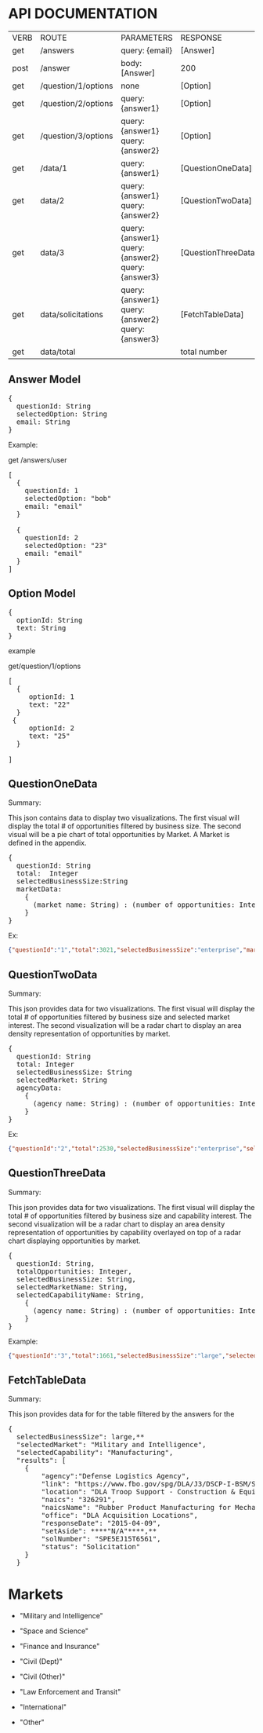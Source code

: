 # API DOCUMENTATION

<table>
  <tr>
    <td>VERB</td>
    <td>ROUTE</td>
    <td>PARAMETERS</td>
    <td>RESPONSE</td>
    <td>Example</td>
  </tr>
  <tr>
    <td>get</td>
    <td>/answers</td>
    <td>query: {email}</td>
    <td>[Answer]</td>
    <td>localhost:9292/answers?email="hello”</td>
  </tr>
  <tr>
    <td>post</td>
    <td>/answer</td>
    <td>body:[Answer]</td>
    <td>200</td>
    <td>localhost:9292/answer</td>
  </tr>
  <tr>
    <td>get</td>
    <td>/question/1/options</td>
    <td>none</td>
    <td>[Option]</td>
    <td>localhost:9292/question/1/options</td>
  </tr>
  <tr>
    <td>get</td>
    <td>/question/2/options</td>
    <td>query: {answer1}</td>
    <td>[Option]</td>
    <td>localhost:9292/question/2/options?answer1=Large</td>
  </tr>
  <tr>
    <td>get</td>
    <td>/question/3/options</td>
    <td>query: {answer1}
query: {answer2}</td>
    <td>[Option]</td>
    <td>localhost:9292/question/3/options?answer1=Large&answer2=Space%20and%20Science</td>
  </tr>
  <tr>
    <td>get</td>
    <td>/data/1</td>
    <td>query: {answer1}
</td>
    <td>[QuestionOneData]</td>
    <td>localhost:9292/data/1?answer1=Large</td>
  </tr>
  <tr>
    <td>get</td>
    <td>data/2</td>
    <td>query: {answer1}
query: {answer2}</td>
    <td>[QuestionTwoData]</td>
    <td>localhost:9292/data/2?answer1=Large&answer2=Military and Intelligence%20</td>
  </tr>
  <tr>
    <td>get</td>
    <td>data/3</td>
    <td>query: {answer1}
query: {answer2}
query: {answer3}</td>
    <td>[QuestionThreeData]</td>
    <td>localhst:9292/data/3?answer1=large&answer2=Military and Intelligence&answer3=Manufacturing</td>
  </tr>
  <tr>
    <td>get</td>
    <td>data/solicitations</td>
    <td>query: {answer1}
query: {answer2}
query: {answer3}</td>
    <td>[FetchTableData]</td>
    <td>localhost:9292/data/fetch?answer1=large&answer2=Military and Intelligence&answer3=Manufacturing</td>
  </tr>
  <tr>
    <td>get</td>
    <td>data/total</td>
    <td></td>
    <td>total number</td>
    <td>localhost:9292/data/total</td>
  </tr>
</table>

## Answer Model

<pre>
{
  questionId: String
  selectedOption: String
  email: String
}
</pre>

Example:

get /answers/user

<pre>
[
  {
    questionId: 1
    selectedOption: "bob"
    email: "email"   
  }

  {
    questionId: 2
    selectedOption: "23"
    email: "email"
  }
]
</pre>

## Option Model

<pre>
{
  optionId: String
  text: String
}
</pre>

example

get/question/1/options

<pre>
[
  {
     optionId: 1
     text: "22"
  }
 {
     optionId: 2
     text: "25"
  }

]
</pre>

## QuestionOneData

Summary:

This json contains data to display two visualizations. The first visual will display the total # of opportunities filtered by business size. The second visual will be a pie chart of total opportunities by Market. A Market is defined in the appendix.

<pre>
{
  questionId: String
  total:  Integer
  selectedBusinessSize:String
  marketData:
    {
      (market name: String) : (number of opportunities: Integer)
    }
}
</pre>

Ex:

```json
{"questionId":"1","total":3021,"selectedBusinessSize":"enterprise","marketData":{"Military and Intelligence ":2530,"Space and Science":34,"Finance and Insurance":25,"Civil (Dept)":230,"Civil (Other)":67,"Law Enforcement and Transit":93,"International":40,"Other":2}}
```

## QuestionTwoData

Summary:

This json provides data for two visualizations. The first visual will display the total # of opportunities filtered by business size and selected market interest. The second visualization will be a radar chart to display an area density representation of opportunities by market.

<pre>
{
  questionId: String
  total: Integer
  selectedBusinessSize: String
  selectedMarket: String
  agencyData:
    {
      (agency name: String) : (number of opportunities: Integer)
    }
}
</pre>

Ex:

```json
{"questionId":"2","total":2530,"selectedBusinessSize":"enterprise","selectedMarket":"Military and Intelligence ","agencyData":{"Department of the Army":328,"Other Defense Agencies":39,"Department of the Navy":1009,"Department of the Air Force":228,"Department of Veterans Affairs":94,"Office of the Director of National Intelligence":1,"Defense Information Systems Agency":31,"Defense Logistics Agency":794,"Defense Contract Management Agency":6}}
```

## QuestionThreeData

Summary:

This json provides data for two visualizations. The first visual will display the total # of opportunities filtered by business size and capability interest. The second visualization will be a radar chart to display an area density representation of opportunities by capability overlayed on top of a radar chart displaying opportunities by market.

<pre>
{
  questionId: String,
  totalOpportunities: Integer,
  selectedBusinessSize: String,
  selectedMarketName: String,
  selectedCapabilityName: String,
    {
      (agency name: String) : (number of opportunities: Integer)
    }
}
</pre>

Example:

```json
{"questionId":"3","total":1661,"selectedBusinessSize":"large","selectedMarket":"Military and Intelligence","selectedCapability":"Manufacturing","agencyData":{"Department of the Army":190,"Other Defense Agencies":9,"Department of the Navy":230,"Department of the Air Force":187,"Department of Veterans Affairs":42,"Office of the Director of National Intelligence":0,"Defense Information Systems Agency":1,"Defense Logistics Agency":1002,"Defense Contract Management Agency":0}}
```

## FetchTableData

Summary:

This json provides data for for the table filtered by the answers for the 

<pre>
{
  selectedBusinessSize": large,**
  "selectedMarket": "Military and Intelligence",
  "selectedCapability": "Manufacturing",
  "results": [
    {
        "agency":"Defense Logistics Agency",
        "link": "https://www.fbo.gov/spg/DLA/J3/DSCP-I-BSM/SPE5EJ15T6561/listing.html",
        "location": "DLA Troop Support - Construction & Equipment - BSM",
        "naics": "326291",
        "naicsName": "Rubber Product Manufacturing for Mechanical Use ",
        "office": "DLA Acquisition Locations",
        "responseDate": "2015-04-09",
        "setAside": ****"N/A"****,**
        "solNumber": "SPE5EJ15T6561",
        "status": "Solicitation"
    }
  }  
</pre>

# Markets

- "Military and Intelligence"

- "Space and Science"

- "Finance and Insurance"

- "Civil (Dept)"

- "Civil (Other)"

- "Law Enforcement and Transit"

- "International"

- "Other"

